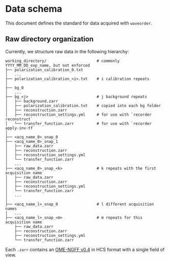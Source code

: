 # Data schema

This document defines the standard for data acquired with `waveorder`.

## Raw directory organization

Currently, we structure raw data in the following hierarchy:

```text
working_directory/                      # commonly YYYY_MM_DD_exp_name, but not enforced
├── polarization_calibration_0.txt
│   ...
├── polarization_calibration_<i>.txt    # i calibration repeats
│
├── bg_0
│   ...
├── bg_<j>                              # j background repeats
│   ├── background.zarr
│   ├── polarization_calibration.txt    # copied into each bg folder
│   ├── reconstruction.zarr
│   ├── reconstruction_settings.yml     # for use with `recorder reconstruct`
│   └── transfer_function.zarr          # for use with `recorder apply-inv-tf`
│
├── <acq_name_0>_snap_0
├── <acq_name_0>_snap_1
│   ├── raw_data.zarr
│   ├── reconstruction.zarr
│   ├── reconstruction_settings.yml
│   └── transfer_function.zarr
│   ...
├── <acq_name_0>_snap_<k>               # k repeats with the first acquisition name
│   ├── raw_data.zarr
│   ├── reconstruction.zarr
│   ├── reconstruction_settings.yml
│   └── transfer_function.zarr
│   ...
│
├── <acq_name_l>_snap_0                 # l different acquisition names
│   ...
├── <acq_name_l>_snap_<m>               # m repeats for this acquisition name
    ├── raw_data.zarr
    ├── reconstruction.zarr
    ├── reconstruction_settings.yml
    └── transfer_function.zarr
```

Each `.zarr` contains an [OME-NGFF v0.4](https://ngff.openmicroscopy.org/0.4/) in HCS format with a single field of view.
